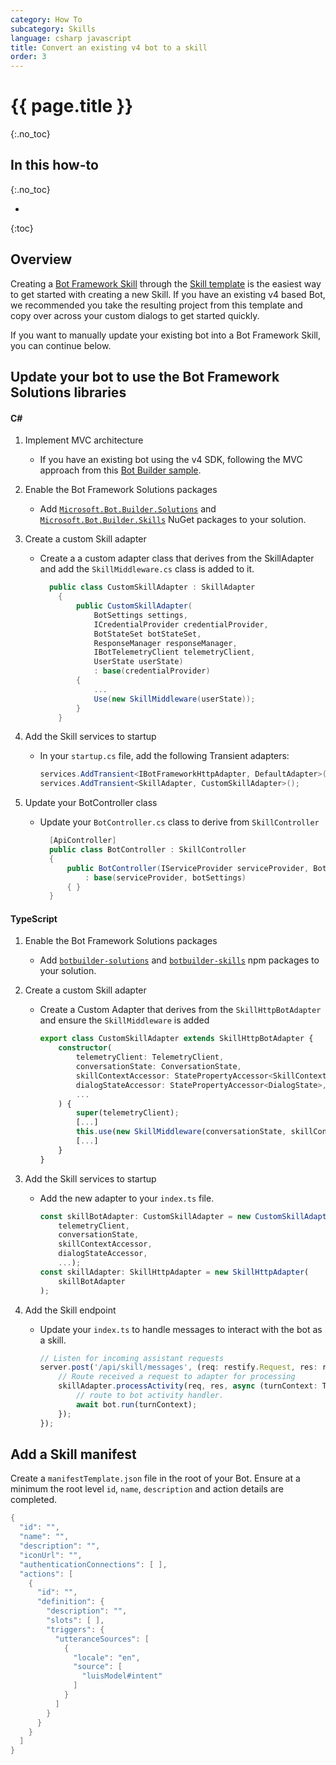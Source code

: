 ```yaml
---
category: How To
subcategory: Skills
language: csharp javascript
title: Convert an existing v4 bot to a skill
order: 3
---
```


# {{ page.title }}
{:.no_toc}

## In this how-to
{:.no_toc}

* 
{:toc}

## Overview

Creating a [Bot Framework Skill]({{site.baseurl}}/overview/skills) through the [Skill template]({{site.baseurl}}/tutorials/create-skill/1_intro) is the easiest way to get started with creating a new Skill. If you have an existing v4 based Bot, we  recommended you take the resulting project from this template and copy over across your custom dialogs to get started quickly.

If you want to manually update your existing bot into a Bot Framework Skill, you can continue below.

## Update your bot to use the Bot Framework Solutions libraries
#### C#

1. Implement MVC architecture
    - If you have an existing bot using the v4 SDK, following the MVC approach from this [Bot Builder sample](https://github.com/Microsoft/BotBuilder-Samples/tree/master/samples/csharp_dotnetcore/05.multi-turn-prompt).

1. Enable the Bot Framework Solutions packages
    - Add [`Microsoft.Bot.Builder.Solutions`](https://www.nuget.org/packages/Microsoft.Bot.Builder.Solutions/) and [`Microsoft.Bot.Builder.Skills`](https://www.nuget.org/packages/Microsoft.Bot.Builder.Skills/) NuGet packages to your solution.

2. Create a custom Skill adapter

    - Create a a custom adapter class that derives from the SkillAdapter and add the `SkillMiddleware.cs` class is added to it.

      ```csharp
        public class CustomSkillAdapter : SkillAdapter
          {
              public CustomSkillAdapter(
                  BotSettings settings,
                  ICredentialProvider credentialProvider,
                  BotStateSet botStateSet,
                  ResponseManager responseManager,
                  IBotTelemetryClient telemetryClient,
                  UserState userState)
                  : base(credentialProvider)
              {
                  ...
                  Use(new SkillMiddleware(userState));
              }
          }
      ```

3. Add the Skill services to startup
    - In your `startup.cs` file, add the following Transient adapters:

      ```csharp
      services.AddTransient<IBotFrameworkHttpAdapter, DefaultAdapter>();
      services.AddTransient<SkillAdapter, CustomSkillAdapter>();
      ```

4. Update your BotController class

    - Update your `BotController.cs` class to derive from `SkillController`

      ```csharp
        [ApiController]
        public class BotController : SkillController
        {
            public BotController(IServiceProvider serviceProvider, BotSettingsBase botSettings)
                : base(serviceProvider, botSettings)
            { }
        }
      ```

#### TypeScript
1. Enable the Bot Framework Solutions packages
    - Add [`botbuilder-solutions`](https://www.npmjs.com/package/botbuilder-solutions) and [`botbuilder-skills`](https://www.npmjs.com/package/botbuilder-skills) npm packages to your solution.

2. Create a custom Skill adapter
    - Create a Custom Adapter that derives from the `SkillHttpBotAdapter` and ensure the `SkillMiddleware` is added

      ```typescript
      export class CustomSkillAdapter extends SkillHttpBotAdapter {
          constructor(
              telemetryClient: TelemetryClient,
              conversationState: ConversationState,
              skillContextAccessor: StatePropertyAccessor<SkillContext>,
              dialogStateAccessor: StatePropertyAccessor<DialogState>,
              ...
          ) {
              super(telemetryClient);
              [...]
              this.use(new SkillMiddleware(conversationState, skillContextAccessor, dialogStateAccessor));
              [...]
          }
      }
      ```

3. Add the Skill services to startup
    - Add the new adapter to your `index.ts` file.

      ```typescript
      const skillBotAdapter: CustomSkillAdapter = new CustomSkillAdapter(
          telemetryClient,
          conversationState,
          skillContextAccessor,
          dialogStateAccessor,
          ...);
      const skillAdapter: SkillHttpAdapter = new SkillHttpAdapter(
          skillBotAdapter
      );
      ```

4. Add the Skill endpoint
    - Update your `index.ts` to handle messages to interact with the bot as a skill.

      ```typescript
      // Listen for incoming assistant requests
      server.post('/api/skill/messages', (req: restify.Request, res: restify.Response) => {
          // Route received a request to adapter for processing
          skillAdapter.processActivity(req, res, async (turnContext: TurnContext) => {
              // route to bot activity handler.
              await bot.run(turnContext);
          });
      });
      ```


## Add a Skill manifest

Create a `manifestTemplate.json` file in the root of your Bot. Ensure at a minimum the root level `id`, `name`, `description` and action details are completed.

```csharp
{
  "id": "",
  "name": "",
  "description": "",
  "iconUrl": "",
  "authenticationConnections": [ ],
  "actions": [
    {
      "id": "",
      "definition": {
        "description": "",
        "slots": [ ],
        "triggers": {
          "utteranceSources": [
            {
              "locale": "en",
              "source": [
                "luisModel#intent"
              ]
            }
          ]
        }
      }
    }
  ]
}
```
